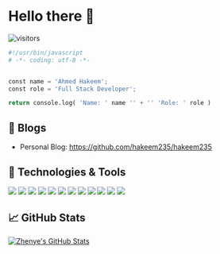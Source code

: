 # Hello there 👋

![visitors](https://visitor-badge.laobi.icu/badge?page_id=hakeem235.hakeem235)

```python
#!/usr/bin/javascript
# -*- coding: utf-8 -*-


const name = 'Ahmed Hakeem';
const role = 'Full Stack Developer';

return console.log( 'Name: ' name '' + '' 'Role: ' role )
```

## 📝 Blogs

- Personal Blog: https://github.com/hakeem235/hakeem235

## 🔧 Technologies & Tools

![](https://img.shields.io/badge/Editor-VS_Code-informational?style=flat&logo=visual-studio-code&logoColor=white&color=6aa6f8)
![](https://img.shields.io/badge/Code-HTML-informational?style=flat&logo=html&logoColor=white&color=6aa6f8)
![](https://img.shields.io/badge/Code-CSS-informational?style=flat&logo=css&logoColor=white&color=6aa6f8)
![](https://img.shields.io/badge/Code-Bootstrap-informational?style=flat&logo=bootstrap&logoColor=white&color=6aa6f8)
![](https://img.shields.io/badge/Code-JavaScript-informational?style=flat&logo=javascript&logoColor=white&color=6aa6f8)
![](https://img.shields.io/badge/Code-Node.js-informational?style=flat&logo=node.js&logoColor=white&color=6aa6f8)
![](https://img.shields.io/badge/Code-Handlebar.js-informational?style=flat&logo=Handlebar&logoColor=white&color=6aa6f8)
![](https://img.shields.io/badge/Code-React-informational?style=flat&logo=react&logoColor=white&color=6aa6f8)
![](https://img.shields.io/badge/OS-Linux-informational?style=flat&logo=linux&logoColor=white&color=6aa6f8)
![](https://img.shields.io/badge/Shell-Bash-informational?style=flat&logo=gnu-bash&logoColor=white&color=6aa6f8)
![](https://img.shields.io/badge/Tools-MYSQL-informational?style=flat&logo=mysql&logoColor=white&color=6aa6f8)
![](https://img.shields.io/badge/Tools-Python-informational?style=flat&logo=python&logoColor=white&color=6aa6f8)



## &#x1f4c8; GitHub Stats

<a href="https://github.com/hakeem235/hakeem235">
  <img align="center" src="https://github-readme-stats.vercel.app/api/top-langs/?username=hakeem235&hide=c%2B%2B,c,matlab,assembly&title_color=6aa6f8&text_color=8a919a&icon_color=6aa6f8&bg_color=22272e" alt="Zhenye's GitHub Stats" />
</a>





